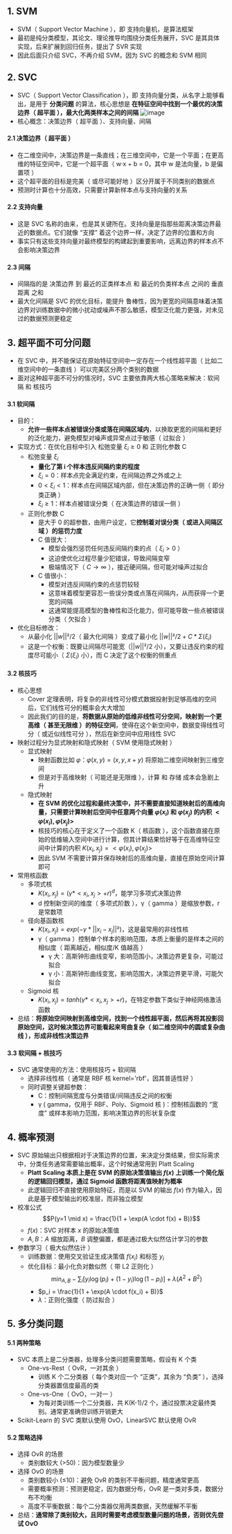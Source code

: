 ## 1. SVM

- SVM（ Support Vector Machine ），即 支持向量机，是算法框架
- 最初是纯分类模型，其论文、理论推导均围绕分类任务展开，SVC 是其具体实现，后来扩展到回归任务，提出了 SVR 实现
- 因此后面只介绍 SVC，不再介绍 SVM，因为 SVC 的概念和 SVM 相同

## 2. SVC

- SVC（ Support Vector Classification ），即 支持向量分类，从名字上能够看出，是用于 **分类问题** 的算法，核心思想是 **在特征空间中找到一个最优的决策边界（ 超平面 ），最大化两类样本之间的间隔**
  ![image](https://i.postimg.cc/7ZfMxN77/6b35fb4b-8005-4d41-99f7-1e20c5ee8e37.png)
- 核心概念：决策边界（ 超平面 ）、支持向量、间隔

#### 2.1 决策边界（ 超平面 ）

- 在二维空间中，决策边界是一条直线；在三维空间中，它是一个平面；在更高维的特征空间中，它是一个超平面（ w·x + b = 0，其中 w 是法向量，b 是偏置项 ）
- 这个超平面的目标是完美（ 或尽可能好地 ）区分开属于不同类别的数据点
- 预测时计算也十分高效，只需要计算新样本点与支持向量的关系

#### 2.2 支持向量

- 这是 SVC 名称的由来，也是其关键所在。支持向量是指那些距离决策边界最近的数据点。它们就像 “支撑” 着这个边界一样，决定了边界的位置和方向
- 事实只有这些支持向量对最终模型的构建起到重要影响，远离边界的样本点不会影响决策边界

#### 2.3 间隔

- 间隔指的是 决策边界 到 最近的正类样本点 和 最近的负类样本点 之间的 垂直距离 之和
- 最大化间隔是 SVC 的优化目标，能提升 鲁棒性，因为更宽的间隔意味着决策边界对训练数据中的微小扰动或噪声不那么敏感，模型泛化能力更强，对未见过的数据预测更稳定

## 3. 超平面不可分问题

- 在 SVC 中，并不能保证在原始特征空间中一定存在一个线性超平面（ 比如二维空间中的一条直线 ）可以完美区分两个类别的数据
- 面对这种超平面不可分的情况时，SVC 主要依靠两大核心策略来解决：软间隔 和 核技巧

#### 3.1 软间隔

- 目的：
  - **允许一些样本点被错误分类或落在间隔区域内**，以换取更宽的间隔和更好的泛化能力，避免模型对噪声或异常点过于敏感（ 过拟合 ）
- 实现方式：在优化目标中引入 松弛变量 $ξ_i ≥ 0$ 和 正则化参数 C
  - 松弛变量 $ξ_i$
    - **量化了第 i 个样本违反间隔约束的程度**
    - $ξ_i = 0$：样本点完全满足约束，在间隔边界之外或之上
    - $0 < ξ_i < 1$：样本点在间隔区域内部，但在决策边界的正确一侧（ 即分类正确 ）
    - $ξ_i ≥ 1$：样本点被错误分类（ 在决策边界的错误一侧 ）
  - 正则化参数 C
    - 是大于 0 的超参数，由用户设定，它**控制着对误分类（ 或进入间隔区域 ）的惩罚力度**
    - C 值很大：
      - 模型会强烈惩罚任何违反间隔约束的点（ $ξ_i > 0$ ）
      - 这迫使优化过程尽量少犯错误，导致间隔变窄
      - 极端情况下（ $C → ∞$ ），接近硬间隔，但可能对噪声过拟合
    - C 值很小：
      - 模型对违反间隔约束的点惩罚较轻
      - 这意味着模型更容忍一些误分类或点落在间隔内，从而获得一个更宽的间隔
      - 这通常能提高模型的鲁棒性和泛化能力，但可能导致一些点被错误分类（ 欠拟合 ）
- 优化目标修改：
  - 从最小化 $||w||² / 2$（ 最大化间隔 ）变成了最小化 $||w||² / 2 + C * Σ(ξ_i)$
  - 这是一个权衡：既要让间隔尽可能宽（$||w||² / 2$ 小），又要让违反约束的程度尽可能小（ $Σ(ξ_i)$ 小），而 C 决定了这个权衡的侧重点

#### 3.2 核技巧

- 核心思想
  - Cover 定理表明，将复杂的非线性可分模式数据投射到足够高维的空间后，它们线性可分的概率会大大增加
  - 因此我们的目的是，**将数据从原始的低维非线性可分空间，映射到一个更高维（ 甚至无限维 ）的特征空间**，使得在这个新空间中，数据变得线性可分（ 或近似线性可分 ），然后在新空间中应用线性 SVC
- 映射过程分为显式映射和隐式映射（ SVM 使用隐式映射 ）
  - 显式映射
    - 映射函数比如 $φ：φ(x, y) = (x, y, x+y)$ 将原始二维空间映射到三维空间
    - 但是对于高维映射（ 可能还是无限维 ），计算 和 存储 成本会急剧上升
  - 隐式映射
    - **在 SVM 的优化过程和最终决策中，并不需要直接知道映射后的高维向量，只需要计算映射后空间中任意两个向量 $φ(x_i)$ 和 $φ(x_j)$ 的内积 $<φ(x_i), φ(x_j)>$**
    - 核技巧的核心在于定义了一个函数 K（ 核函数 ），这个函数直接在原始的低维输入空间中进行计算，但其计算结果恰好等于在高维特征空间中计算的内积 $K(x_i, x_j) = <φ(x_i), φ(x_j)>$
    - 因此 SVM 不需要计算并保存映射后的高维向量，直接在原始空间计算即可
- 常用核函数
  - 多项式核
    - $K(x_i, x_j) = (γ * <x_i, x_j> + r)^d$，能学习多项式决策边界
    - d 控制新空间的维度（ 多项式阶数 ），γ（ gamma ）是缩放参数，r 是常数项
  - 径向基函数核
    - $K(x_i, x_j) = exp(-γ * ||x_i - x_j||²)$，这是最常用的非线性核
    - γ（ gamma ）控制单个样本的影响范围，本质上衡量的是样本之间的相似度（ 距离越近，相似度/K 值越高 ）
      - γ 大：高斯钟形曲线变窄，影响范围小，决策边界更复杂，可能过拟合
      - γ 小：高斯钟形曲线变宽，影响范围大，决策边界更平滑，可能欠拟合
  - Sigmoid 核
    - $K(x_i, x_j) = tanh(γ * <x_i, x_j> + r)$，在特定参数下类似于神经网络激活函数
- 总结：**将原始空间映射到高维空间，找到一个线性超平面，然后再将其投影回原始空间，这时候决策边界可能看起来弯曲复杂（ 如二维空间中的圆或复杂曲线 ），形成非线性决策边界**

#### 3.3 软间隔 + 核技巧

- SVC 通常使用的方法：使用核技巧 + 软间隔
  - 选择非线性核（ 通常是 RBF 核 kernel='rbf'，因其普适性好 ）
  - 同时调整关键超参数：
    - C：控制间隔宽度与分类错误/间隔违反之间的权衡
    - γ ( gamma，仅用于 RBF、Poly、Sigmoid 核 )：控制核函数的 “宽度” 或样本影响力范围，影响决策边界的形状复杂度

## 4. 概率预测

- SVC 原始输出只根据相对于决策边界的位置，来决定分类结果，但实际需求中，分类任务通常需要输出概率，这个时候通常用到 Platt Scaling
  - **Platt Scaling 本质上是在 SVM 的原始决策值输出 $f(x)$ 上训练一个简化版的逻辑回归模型，通过 Sigmoid 函数将距离值映射为概率**
  - 此逻辑回归不直接使用原始特征，而是以 SVM 的输出 $f(x)$ 作为输入，因此是基于模型输出的校准层，而非独立模型
- 校准公式
  $$P(y=1 \mid x) = \frac{1}{1 + \exp(A \cdot f(x) + B)}$$
  - $f(x)$：SVC 对样本 $x$ 的原始决策值
  - $A, B$：$A$ 缩放距离，$B$ 调整偏置，都是通过极大似然估计学习的参数
- 参数学习（ 极大似然估计 ）
  - 训练数据：使用交叉验证生成决策值 $f(x_i)$ 和标签 $y_i$
  - 优化目标：最小化负对数似然（ 带 L2 正则化 ）
    $$\min_{A,B} -\sum_i \left[ y_i \log(p_i) + (1-y_i) \log(1-p_i) \right] + \lambda (A^2 + B^2)$$
    - $p_i = \frac{1}{1 + \exp(A \cdot f(x_i) + B)}$
    - $\lambda$：正则化强度（ 防过拟合 ）

## 5. 多分类问题

#### 5.1 两种策略

- SVC 本质上是二分类器，处理多分类问题需要策略，假设有 K 个类
  - One-vs-Rest（ OvR，一对其余 ）
    - 训练 K 个二分类器（ 每个类对应一个 “正类”，其余为 “负类” ），选择分类器置信度最高的类
  - One-vs-One（ OvO，一对一 ）
    - 为每对类训练一个二分类器，共 K(K-1)/2 个，通过投票决定最终类别。通常更准确但训练开销更大
- Scikit-Learn 的 SVC 类默认使用 OvO，LinearSVC 默认使用 OvR

#### 5.2 策略选择

- 选择 OvR 的场景
  - 类别数较大 (>50)：因为模型数量少
- 选择 OvO 的场景
  - 类别数较小 (≤10)：避免 OvR 的类别不平衡问题，精度通常更高
  - 需要概率预测：预测更稳定，因为数据分布，OvR 是一类对多类，数据分布不均衡
  - 高度不平衡数据：每个二分类器仅用两类数据，天然缓解不平衡
- 总结：**通常除了类别较大，且同时需要考虑模型数量问题的场景，否则优先尝试 OvO**
